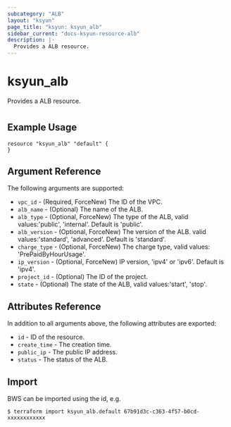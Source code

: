 ```yaml
---
subcategory: "ALB"
layout: "ksyun"
page_title: "ksyun: ksyun_alb"
sidebar_current: "docs-ksyun-resource-alb"
description: |-
  Provides a ALB resource.
---
```


# ksyun_alb

Provides a ALB resource.

#

## Example Usage

```hcl
resource "ksyun_alb" "default" {
}
```

## Argument Reference

The following arguments are supported:

* `vpc_id` - (Required, ForceNew) The ID of the VPC.
* `alb_name` - (Optional) The name of the ALB.
* `alb_type` - (Optional, ForceNew) The type of the ALB, valid values:'public', 'internal'. Default is 'public'.
* `alb_version` - (Optional, ForceNew) The version of the ALB. valid values:'standard', 'advanced'. Default is 'standard'.
* `charge_type` - (Optional, ForceNew) The charge type, valid values: 'PrePaidByHourUsage'.
* `ip_version` - (Optional, ForceNew) IP version, 'ipv4' or 'ipv6'. Default is 'ipv4'.
* `project_id` - (Optional) The ID of the project.
* `state` - (Optional) The state of the ALB, valid values:'start', 'stop'.

## Attributes Reference

In addition to all arguments above, the following attributes are exported:

* `id` - ID of the resource.
* `create_time` - The creation time.
* `public_ip` - The public IP address.
* `status` - The status of the ALB.


## Import

BWS can be imported using the id, e.g.

```
$ terraform import ksyun_alb.default 67b91d3c-c363-4f57-b0cd-xxxxxxxxxxxx
```

